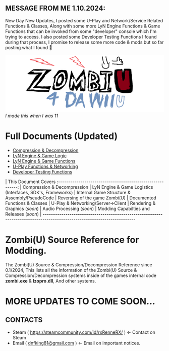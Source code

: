 ## MESSAGE FROM ME 1.10.2024:
New Day New Updates, I posted some U-Play and Network/Service Related Functions & Classes, Along with some more LyN Engine Functions & Game Functions that can be invoked from some "developer" console which I'm trying to access. I also posted some Developer Testing Functions I found during that process, I promise to release some more code & mods but so far posting what I found 💖

![4DAWIIU](https://github.com/i32-Sudo/ZombiU_Decompression_and_Modding_Reference/blob/main/.github/4DAWIIU.png?raw=true)
*I made this when I was 11*

# Full Documents (Updated)
- [Compression & Decompression](https://github.com/i32-Sudo/ZombiU_Decompression_and_Modding_Reference/blob/main/docs/compression_decompression.md)
- [LyN Engine & Game Logic](https://github.com/i32-Sudo/ZombiU_Decompression_and_Modding_Reference/blob/main/docs/LyN_Game_logic.md)
- [LyN Engine & Game Functions](https://github.com/i32-Sudo/ZombiU_Decompression_and_Modding_Reference/blob/main/Rabbids.win32.f.dll/rabbids%3A%3A_LyN_Functions.md)
- [U-Play Functions & Networking](https://github.com/i32-Sudo/ZombiU_Decompression_and_Modding_Reference/blob/main/uplay_docs/uplay_funcs_serverclient.md)
- [Developer Testing Functions](https://github.com/i32-Sudo/ZombiU_Decompression_and_Modding_Reference/blob/main/other/dev_test_functions.md)

| This Document Covers
:----------------------------------------------------------: 
| Compression & Decompression
| LyN Engine & Game Logistics (Interfaces, SDK's, Frameworks)
| Internal Game Structure & Assembly/PseudoCode
| Reversing of the game Zombi(U)
| Documented Functions & Classes
| U-Play & Networking/Server->Client
| Rendering & Graphics (*soon*)
| Audio Processing (*soon*)
| Modding Capabilties and Releases (*soon*)
| **-------------------------------------------------------------------------------------------------------------------------**

# Zombi(U) Source Reference for Modding.
The Zombi(U) Source & Compression/Decompression Reference since 0.1/2024, This lists all the information of the Zombi(U) Source & Compression/Decompression systems inside of the games internal code **zombi.exe** & **lzopro.dll**, And other systems.

# MORE UPDATES TO COME SOON...
## CONTACTS
- Steam ( https://steamcommunity.com/id/rxRenneRX/ ) <- Contact on Steam
- Email ( dnfking81@gmail.com ) <- Email on important notices.
